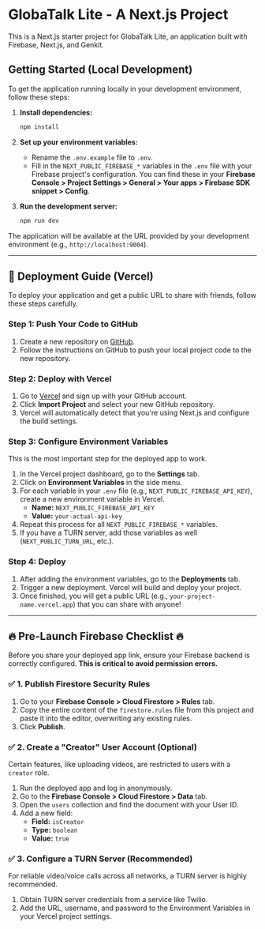 # GlobaTalk Lite - A Next.js Project

This is a Next.js starter project for GlobaTalk Lite, an application built with Firebase, Next.js, and Genkit.

## Getting Started (Local Development)

To get the application running locally in your development environment, follow these steps:

1.  **Install dependencies:**
    ```bash
    npm install
    ```

2.  **Set up your environment variables:**
    *   Rename the `.env.example` file to `.env`.
    *   Fill in the `NEXT_PUBLIC_FIREBASE_*` variables in the `.env` file with your Firebase project's configuration. You can find these in your **Firebase Console > Project Settings > General > Your apps > Firebase SDK snippet > Config**.

3.  **Run the development server:**
    ```bash
    npm run dev
    ```

The application will be available at the URL provided by your development environment (e.g., `http://localhost:9004`).

---

## 🚀 Deployment Guide (Vercel)

To deploy your application and get a public URL to share with friends, follow these steps carefully.

### Step 1: Push Your Code to GitHub

1.  Create a new repository on [GitHub](https://github.com/new).
2.  Follow the instructions on GitHub to push your local project code to the new repository.

### Step 2: Deploy with Vercel

1.  Go to [Vercel](https://vercel.com/new) and sign up with your GitHub account.
2.  Click **Import Project** and select your new GitHub repository.
3.  Vercel will automatically detect that you're using Next.js and configure the build settings.

### Step 3: Configure Environment Variables

This is the most important step for the deployed app to work.

1.  In the Vercel project dashboard, go to the **Settings** tab.
2.  Click on **Environment Variables** in the side menu.
3.  For each variable in your `.env` file (e.g., `NEXT_PUBLIC_FIREBASE_API_KEY`), create a new environment variable in Vercel.
    *   **Name:** `NEXT_PUBLIC_FIREBASE_API_KEY`
    *   **Value:** `your-actual-api-key`
4.  Repeat this process for all `NEXT_PUBLIC_FIREBASE_*` variables.
5.  If you have a TURN server, add those variables as well (`NEXT_PUBLIC_TURN_URL`, etc.).

### Step 4: Deploy

1.  After adding the environment variables, go to the **Deployments** tab.
2.  Trigger a new deployment. Vercel will build and deploy your project.
3.  Once finished, you will get a public URL (e.g., `your-project-name.vercel.app`) that you can share with anyone!

---

## 🔥 Pre-Launch Firebase Checklist 🔥

Before you share your deployed app link, ensure your Firebase backend is correctly configured. **This is critical to avoid permission errors.**

### ✅ 1. Publish Firestore Security Rules

1.  Go to your **Firebase Console > Cloud Firestore > Rules** tab.
2.  Copy the entire content of the `firestore.rules` file from this project and paste it into the editor, overwriting any existing rules.
3.  Click **Publish**.

### ✅ 2. Create a "Creator" User Account (Optional)

Certain features, like uploading videos, are restricted to users with a `creator` role.

1.  Run the deployed app and log in anonymously.
2.  Go to the **Firebase Console > Cloud Firestore > Data** tab.
3.  Open the `users` collection and find the document with your User ID.
4.  Add a new field:
    *   **Field:** `isCreator`
    *   **Type:** `boolean`
    *   **Value:** `true`

### ✅ 3. Configure a TURN Server (Recommended)

For reliable video/voice calls across all networks, a TURN server is highly recommended.

1.  Obtain TURN server credentials from a service like Twilio.
2.  Add the URL, username, and password to the Environment Variables in your Vercel project settings.
